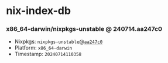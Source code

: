 # nix-index-db
### x86_64-darwin/nixpkgs-unstable @ 240714.aa247c0
- Nixpkgs: `nixpkgs-unstable`@[`aa247c0`](https://github.com/NixOS/nixpkgs/commit/aa247c0c90ecf4ae7a032c54fdc21b91ca274062)
- Platform: `x86_64-darwin`
- Timestamp: `20240714110358`
